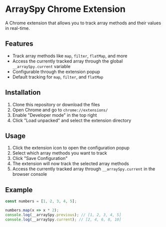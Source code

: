 # ArraySpy Chrome Extension

A Chrome extension that allows you to track array methods and their values in real-time.

## Features

- Track array methods like `map`, `filter`, `flatMap`, and more
- Access the currently tracked array through the global `__arraySpy.current` variable
- Configurable through the extension popup
- Default tracking for `map`, `filter`, and `flatMap`

## Installation

1. Clone this repository or download the files
2. Open Chrome and go to `chrome://extensions/`
3. Enable "Developer mode" in the top right
4. Click "Load unpacked" and select the extension directory

## Usage

1. Click the extension icon to open the configuration popup
2. Select which array methods you want to track
3. Click "Save Configuration"
4. The extension will now track the selected array methods
5. Access the currently tracked array through `__arraySpy.current` in the browser console

## Example

```javascript
const numbers = [1, 2, 3, 4, 5];

numbers.map(x => x * 2);
console.log(__arraySpy.previous); // [1, 2, 3, 4, 5]
console.log(__arraySpy.current); // [2, 4, 6, 8, 10]
```
